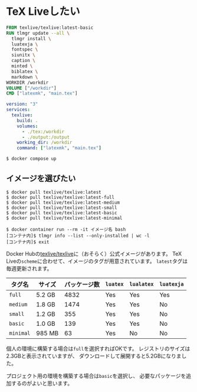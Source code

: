 # TeX Liveしたい

```dockerfile
FROM texlive/texlive:latest-basic
RUN tlmgr update --all \
  tlmgr install \
  luatexja \
  fontspec \
  siunitx \
  caption \
  minted \
  biblatex \
  markdown \
WORKDIR /workdir
VOLUME ["/workdir"]
CMD ["latexmk", "main.tex"]
```

```yaml
version: "3"
services:
  texlive:
    build: .
    volumes:
      - ./tex:/workdir
      - ./output:/output
    working_dir: /workdir
    command: ["latexmk", "main.tex"]
```

```console
$ docker compose up
```

## イメージを選びたい

```console
$ docker pull texlive/texlive:latest
$ docker pull texlive/texlive:latest-full
$ docker pull texlive/texlive:latest-medium
$ docker pull texlive/texlive:latest-small
$ docker pull texlive/texlive:latest-basic
$ docker pull texlive/texlive:latest-minimal

$ docker container run --rm -it イメージ名 bash
[コンテナ内]$ tlmgr info --list --only-installed | wc -l
[コンテナ内]$ exit
```

Docker Hubの[texlive/texlive](https://hub.docker.com/r/texlive/texlive)に（おそらく）公式イメージがあります。
TeX Liveの`scheme`に合わせて、イメージのタグが用意されています。
`latest`タグは毎週更新されます。

| タグ名 | サイズ | パッケージ数 | `luatex` | `lualatex` | `luatexja` |
|---|---|---|---|---|---|
| `full` | 5.2 GB| 4832 | Yes | Yes | Yes |
| `medium` | 1.8 GB | 1474 | Yes | Yes | No |
| `small` | 1.2 GB | 355 | Yes | Yes | No |
| `basic` | 1.0 GB | 139 | Yes | Yes | No |
| `minimal` | 985 MB | 63 | Yes | No | No |

個人の環境に構築する場合は`full`を選択すればOKです。
レジストリのサイズは2.3GBと表示されていますが、
ダウンロードして展開すると5.2GBになりました。

プロジェクト用の環境を構築する場合は`basic`を選択し、
必要なパッケージを追加するのがよいと思います。
